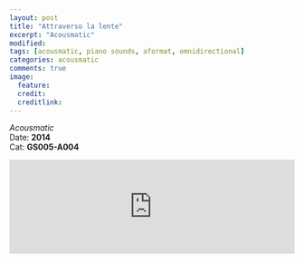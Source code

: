 ```yaml
---
layout: post
title: "Attraverso la lente"
excerpt: "Acousmatic"
modified:
tags: [acousmatic, piano sounds, aformat, omnidirectional]
categories: acousmatic
comments: true
image:
  feature:
  credit:
  creditlink:
---
```



*Acousmatic*    
Date: **2014**    
Cat: **GS005-A004**

<iframe
  width="100%"
  height="166"
  scrolling="no"
  frameborder="no" src="https://w.soundcloud.com/player/?url=https%3A//api.soundcloud.com/tracks/7952872&amp;color=baff1e&amp;auto_play=false&amp;hide_related=false&amp;show_comments=true&amp;show_user=true&amp;show_reposts=false">
</iframe>
